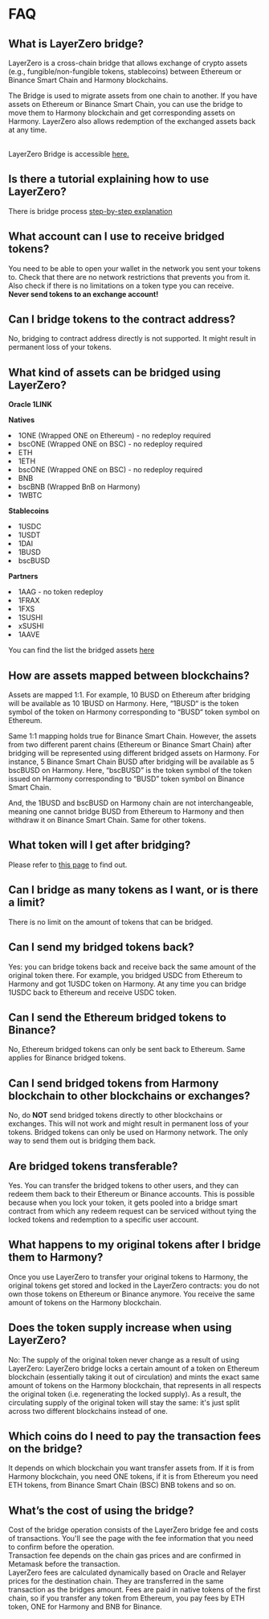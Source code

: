 # FAQ

## What is LayerZero bridge?
LayerZero is a cross-chain bridge that allows exchange of crypto assets
(e.g., fungible/non-fungible tokens, stablecoins) between Ethereum or
Binance Smart Chain and Harmony blockchains.

The Bridge is used to migrate assets from one chain to another.
If you have assets on Ethereum or Binance Smart Chain, you can use the bridge to move them to Harmony blockchain and get corresponding assets on
Harmony. LayerZero also allows redemption of the exchanged assets back at any time.

<br />
LayerZero Bridge is accessible 
<a href="https://bridge.harmony.one/" target="_blank">
here.
</a>


## Is there a tutorial explaining how to use LayerZero?
There is bridge process [step-by-step explanation](../bridging-tutorial.md)

## What account can I use to receive bridged tokens?
You need to be able to open your wallet in the network you sent your tokens to.
Check that there are no network restrictions that prevents you from it.
Also check if there is no limitations on a token type you can receive.
<br>**Never send tokens to an exchange account!**

## Can I bridge tokens to the contract address? 
No, bridging to contract address directly is not supported. 
It might result in permanent loss of your tokens.

## What kind of assets can be bridged using LayerZero?
<b> Oracle 1LINK</b><br/>

<b>Natives</b>
<li>1ONE (Wrapped ONE on Ethereum) - no redeploy required</li>
<li>bscONE (Wrapped ONE on BSC) - no redeploy required</li>
<li>ETH </li>
<li>1ETH</li>
<li>bscONE (Wrapped ONE on BSC) - no redeploy required</li>
<li>BNB</li>
<li>bscBNB (Wrapped BnB on Harmony)</li>
<li>1WBTC</li>

<b>Stablecoins</b>
<li>1USDC</li>
<li>1USDT</li>
<li>1DAI</li>
<li>1BUSD</li>
<li>bscBUSD</li>


<b>Partners</b>
<li>1AAG - no token redeploy</li>
<li>1FRAX</li>
<li>1FXS</li>
<li>1SUSHI</li>
<li>xSUSHI</li>
<li>1AAVE</li>

You can find the list the bridged assets 
<a href="https://bridge.harmony.one/tokens" target="_blank">
here
</a>

## How are assets mapped between blockchains?
Assets are mapped 1:1. For example, 10 BUSD on Ethereum after
bridging will be available as 10 1BUSD on Harmony. Here, “1BUSD“ is
the token symbol of the token on Harmony corresponding to “BUSD“ token symbol on Ethereum.

Same 1:1 mapping holds true for Binance Smart Chain. However, the
assets from two different parent chains (Ethereum or Binance Smart
Chain) after bridging will be represented using different bridged
assets on Harmony. For instance, 5 Binance Smart Chain BUSD after
bridging will be available as 5 bscBUSD on Harmony. Here, “bscBUSD”
is the token symbol of the token issued on Harmony corresponding to
“BUSD” token symbol on Binance Smart Chain.

And, the 1BUSD and bscBUSD on Harmony chain are not interchangeable, meaning one
cannot bridge BUSD from Ethereum to Harmony and then withdraw it on
Binance Smart Chain. Same for other tokens.

## What token will I get after bridging?
Please refer to [this page](bridged-tokens.md) to find out.

## Can I bridge as many tokens as I want, or is there a limit?
There is no limit on the amount of tokens that can be bridged.

## Can I send my bridged tokens back?
Yes: you can bridge tokens back and receive back the same amount of the original token there.
For example, you bridged USDC from Ethereum to Harmony and got 1USDC token on Harmony. 
At any time you can bridge 1USDC back to Ethereum and receive USDC token.

## Can I send the Ethereum bridged tokens to Binance?
No, Ethereum bridged tokens can only be sent back to Ethereum. 
Same applies for Binance bridged tokens.

## Can I send bridged tokens from Harmony blockchain to other blockchains or exchanges?
No, do **NOT** send bridged tokens directly to other blockchains or exchanges. 
This will not work and might result in permanent loss of your tokens. 
Bridged tokens can only be used on Harmony network. The only way to send them out is bridging them back.

## Are bridged tokens transferable?
Yes. You can transfer the bridged tokens to other users, and they can
redeem them back to their Ethereum or Binance accounts. This is possible because
when you lock your token, it gets pooled into a bridge smart contract
from which any redeem request can be serviced without tying the locked
tokens and redemption to a specific user account.

## What happens to my original tokens after I bridge them to Harmony?
Once you use LayerZero to transfer your original tokens to 
Harmony, the original tokens get stored and locked in the LayerZero
contracts: you do not own those tokens on Ethereum or Binance anymore. 
You receive the same amount of tokens on the Harmony blockchain.

## Does the token supply increase when using LayerZero?
No: The supply of the original token never change as a result of using
LayerZero: LayerZero bridge locks a certain amount of a token on Ethereum
blockchain (essentially taking it out of circulation) and mints the
exact same amount of tokens on the Harmony blockchain, that represents
in all respects the original token (i.e. regenerating the locked
supply). As a result, the circulating supply of the original token will
stay the same: it's just split across two different blockchains instead
of one.

## Which coins do I need to pay the transaction fees on the bridge?
It depends on which blockchain you want transfer assets from. If it is from Harmony blockchain, you need ONE tokens, if it is from Ethereum you need ETH tokens, from Binance Smart Chain (BSC) BNB tokens and so on.

## What’s the cost of using the bridge?
Cost of the bridge operation consists of the LayerZero bridge fee and costs of transactions. 
You'll see the page with the fee information that you need to confirm before the operation.
<br />
Transaction fee depends on the chain gas prices and are confirmed in Metamask before the transaction.
<br />
LayerZero fees are calculated dynamically based on Oracle and Relayer prices for the destination chain.
They are transferred in the same transaction as the bridges amount. 
Fees are paid in native tokens of the first chain, so if you transfer any token from Ethereum, you pay fees by ETH token, ONE for Harmony and BNB for Binance.

